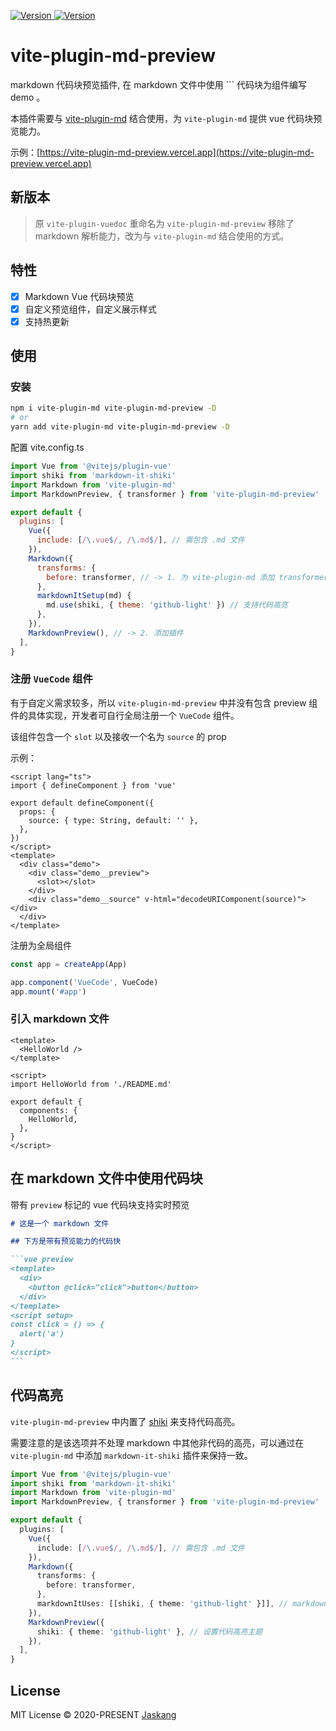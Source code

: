 <p>
  <a href="https://www.npmjs.com/package/vite-plugin-md-preview" target="_blank">
    <img alt="Version" src="https://img.shields.io/npm/v/vite-plugin-md-preview.svg">
  </a>
  <a href="https://www.npmjs.com/package/vite-plugin-md-preview" target="_blank">
    <img alt="Version" src="https://img.shields.io/npm/dt/vite-plugin-md-preview">
  </a>
</p>

# vite-plugin-md-preview

markdown 代码块预览插件, 在 markdown 文件中使用 \`\`\` 代码块为组件编写 demo 。

本插件需要与 [vite-plugin-md](https://github.com/antfu/vite-plugin-md) 结合使用，为 `vite-plugin-md` 提供 vue 代码块预览能力。

示例：[https://vite-plugin-md-preview.vercel.app](https://vite-plugin-md-preview.vercel.app)

## 新版本

> 原 `vite-plugin-vuedoc` 重命名为 `vite-plugin-md-preview`
> 移除了 markdown 解析能力，改为与 `vite-plugin-md` 结合使用的方式。

## 特性

- [x] Markdown Vue 代码块预览
- [x] 自定义预览组件，自定义展示样式
- [x] 支持热更新

## 使用

### 安装

```bash
npm i vite-plugin-md vite-plugin-md-preview -D
# or
yarn add vite-plugin-md vite-plugin-md-preview -D
```

配置 vite.config.ts

```js
import Vue from '@vitejs/plugin-vue'
import shiki from 'markdown-it-shiki'
import Markdown from 'vite-plugin-md'
import MarkdownPreview, { transformer } from 'vite-plugin-md-preview'

export default {
  plugins: [
    Vue({
      include: [/\.vue$/, /\.md$/], // 需包含 .md 文件
    }),
    Markdown({
      transforms: {
        before: transformer, // -> 1. 为 vite-plugin-md 添加 transformer
      },
      markdownItSetup(md) {
        md.use(shiki, { theme: 'github-light' }) // 支持代码高亮
      },
    }),
    MarkdownPreview(), // -> 2. 添加插件
  ],
}
```

### 注册 `VueCode` 组件

有于自定义需求较多，所以 `vite-plugin-md-preview` 中并没有包含 preview 组件的具体实现，开发者可自行全局注册一个 `VueCode` 组件。

该组件包含一个 `slot` 以及接收一个名为 `source` 的 prop

示例：

```vue
<script lang="ts">
import { defineComponent } from 'vue'

export default defineComponent({
  props: {
    source: { type: String, default: '' },
  },
})
</script>
<template>
  <div class="demo">
    <div class="demo__preview">
      <slot></slot>
    </div>
    <div class="demo__source" v-html="decodeURIComponent(source)"></div>
  </div>
</template>
```

注册为全局组件

```ts
const app = createApp(App)

app.component('VueCode', VueCode)
app.mount('#app')
```

### 引入 markdown 文件

```vue
<template>
  <HelloWorld />
</template>

<script>
import HelloWorld from './README.md'

export default {
  components: {
    HelloWorld,
  },
}
</script>
```

## 在 markdown 文件中使用代码块

带有 `preview` 标记的 vue 代码块支持实时预览

````markdown
# 这是一个 markdown 文件

## 下方是带有预览能力的代码快

```vue preview
<template>
  <div>
    <button @click="click">button</button>
  </div>
</template>
<script setup>
const click = () => {
  alert('a')
}
</script>
```
````

## 代码高亮

`vite-plugin-md-preview` 中内置了 [shiki](https://github.com/antfu/markdown-it-shiki) 来支持代码高亮。

需要注意的是该选项并不处理 markdown 中其他非代码的高亮，可以通过在 `vite-plugin-md` 中添加 `markdown-it-shiki` 插件来保持一致。

```ts
import Vue from '@vitejs/plugin-vue'
import shiki from 'markdown-it-shiki'
import Markdown from 'vite-plugin-md'
import MarkdownPreview, { transformer } from 'vite-plugin-md-preview'

export default {
  plugins: [
    Vue({
      include: [/\.vue$/, /\.md$/], // 需包含 .md 文件
    }),
    Markdown({
      transforms: {
        before: transformer,
      },
      markdownItUses: [[shiki, { theme: 'github-light' }]], // markdown 中其他代码的高亮
    }),
    MarkdownPreview({
      shiki: { theme: 'github-light' }, // 设置代码高亮主题
    }),
  ],
}
```

## License

MIT License © 2020-PRESENT [Jaskang](https://github.com/jsakang)

```

```

